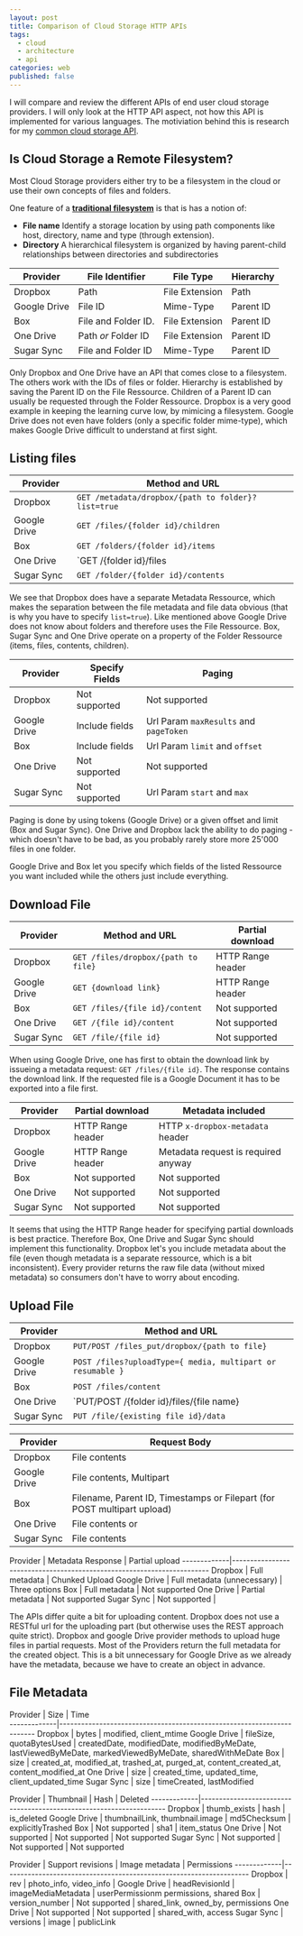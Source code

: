 ```yaml
---
layout: post
title: Comparison of Cloud Storage HTTP APIs
tags: 
  - cloud
  - architecture
  - api
categories: web
published: false
---
```


I will compare and review the different APIs of end user cloud storage providers. I will only look at the HTTP API aspect, not how this API is implemented for various languages.
The motiviation behind this is research for my [common cloud storage API](http://lukasmartinelli.ch/idea/2014/07/03/future-of-cuckoodrive.html).

## Is Cloud Storage a Remote Filesystem?
Most Cloud Storage providers either try to be a filesystem in the cloud or
use their own concepts of files and folders.

One feature of a [**traditional filesystem**](http://en.wikipedia.org/wiki/File_system#Aspects_of_file_systems) is that is has a notion of:

- **File name** Identify a storage location by using path components like host, directory, name and type (through extension).
- **Directory** A hierarchical filesystem is organized by having parent-child relationships between directories and subdirectories

Provider     | File Identifier     | File Type      | Hierarchy         
-------------|---------------------|----------------|-------------------
Dropbox      | Path                | File Extension | Path              
Google Drive | File ID             | Mime-Type      | Parent ID         
Box          | File and Folder ID. | File Extension | Parent ID         
One Drive    | Path *or* Folder ID | File Extension | Parent ID         
Sugar Sync   | File and Folder ID  | Mime-Type      | Parent ID

Only Dropbox and One Drive have an API that comes close to a filesystem. The others work with the IDs of files or folder. Hierarchy is established by saving the Parent ID on the File Ressource. Children of a Parent ID can usually be requested through the Folder Ressource.
Dropbox is a very good example in keeping the learning curve low, by mimicing a filesystem.
Google Drive does not even have folders (only a specific folder mime-type), which makes Google Drive difficult to understand at first sight.

## Listing files

Provider     | Method and URL                                     
-------------|----------------------------------------------------
Dropbox      | `GET /metadata/dropbox/{path to folder}?list=true` 
Google Drive | `GET /files/{folder id}/children`                  
Box          | `GET /folders/{folder id}/items`                
One Drive    | `GET /{folder id}/files                    
Sugar Sync   | `GET /folder/{folder id}/contents`                 

We see that Dropbox does have a separate Metadata Ressource, which makes the separation between the file metadata and file data obvious (that is why you have to specify `list=true`). Like mentioned above Google Drive does not know about folders and therefore uses the File Ressource.
Box, Sugar Sync and One Drive operate on a property of the Folder Ressource (items, files, contents, children).

Provider     | Specify Fields | Paging 
-------------|----------------|---------------------------
Dropbox      | Not supported  | Not supported
Google Drive | Include fields | Url Param `maxResults` and `pageToken`
Box          | Include fields | Url Param `limit` and `offset`
One Drive    | Not supported  | Not supported
Sugar Sync   | Not supported  | Url Param `start` and `max`

Paging is done by using tokens (Google Drive) or a given offset and limit (Box and Sugar Sync). One Drive and Dropbox lack the ability to do paging - which doesn't have to be bad, as you probably rarely store more 25'000 files in one folder.

Google Drive and Box let you specify which fields of the listed Ressource you want included while the others just include everything.

## Download File

Provider     | Method and URL                      | Partial download
-------------|-------------------------------------|-----------------------------
Dropbox      | `GET /files/dropbox/{path to file}` | HTTP Range header
Google Drive | `GET {download link}`               | HTTP Range header
Box          | `GET /files/{file id}/content`      | Not supported
One Drive    | `GET /{file id}/content`            | Not supported
Sugar Sync   | `GET /file/{file id}`               | Not supported

When using Google Drive, one has first to obtain the download link by issueing a metadata request: `GET /files/{file id}`. The response contains the download link. If the requested file is a Google Document it has to be exported into a file first.

Provider     | Partial download  | Metadata included                   
-------------|-------------------|-------------------------------------
Dropbox      | HTTP Range header | HTTP `x-dropbox-metadata` header    
Google Drive | HTTP Range header | Metadata request is required anyway 
Box          | Not supported     | Not supported
One Drive    | Not supported     | Not supported
Sugar Sync   | Not supported     | Not supported

It seems that using the HTTP Range header for specifying partial downloads is best practice. Therefore Box, One Drive and Sugar Sync should implement this functionality. 
Dropbox let's you include metadata about the file (even though metadata is a separate ressource, which is a bit inconsistent). Every provider returns the raw file data (without mixed metadata) so consumers don't have to worry about encoding.

## Upload File

Provider     | Method and URL 
-------------|----------------------------------------------------
Dropbox      | `PUT/POST /files_put/dropbox/{path to file}`
Google Drive | `POST /files?uploadType={ media, multipart or resumable }`
Box          | `POST /files/content`
One Drive    | `PUT/POST /{folder id}/files/{file name}
Sugar Sync   | `PUT /file/{existing file id}/data`

Provider     | Request Body
-------------|-----------------------------------------------------------------------
Dropbox      | File contents
Google Drive | File contents, Multipart 
Box          | Filename, Parent ID, Timestamps or Filepart (for POST multipart upload)
One Drive    | File contents or 
Sugar Sync   | File contents

Provider     | Metadata Response           | Partial upload
-------------|-----------------------------------------------------------------------
Dropbox      | Full metadata               | Chunked Upload
Google Drive | Full metadata (unnecessary) | Three options
Box          | Full metadata               | Not supported
One Drive    | Partial metadata            | Not supported
Sugar Sync   | Not supported               |

The APIs differ quite a bit for uploading content.
Dropbox does not use a RESTful url for the uploading part (but otherwise uses the REST approach quite strict). Dropbox and google Drive provider methods to upload huge files in partial requests.
Most of the Providers return the full metadata for the created object. This is a bit unnecessary for Google Drive as we already have the metadata, because we have to create an object in advance.

## File Metadata

Provider     | Size                     | Time    
-------------|-----------------------------------------------------------------------
Dropbox      | bytes                    | modified, client_mtime
Google Drive | fileSize, quotaBytesUsed | createdDate, modifiedDate, modifiedByMeDate, lastViewedByMeDate, markedViewedByMeDate, sharedWithMeDate
Box          | size                     | created_at, modified_at, trashed_at, purged_at, content_created_at, content_modified_at
One Drive    | size                     | created_time, updated_time, client_updated_time
Sugar Sync   | size                     | timeCreated, lastModified

Provider     | Thumbnail                      | Hash          | Deleted
-------------|--------------------------------------------------------------------
Dropbox      | thumb_exists                   | hash          | is_deleted
Google Drive | thumbnailLink, thumbnail.image | md5Checksum   | explicitlyTrashed
Box          | Not supported                  | sha1          | item_status
One Drive    | Not supported                  | Not supported | Not supported
Sugar Sync   | Not supported                  | Not supported | Not supported

Provider     | Support revisions | Image metadata         | Permissions
-------------|--------------------------------------------------------------------
Dropbox      | rev               | photo_info, video_info |
Google Drive | headRevisionId    | imageMediaMetadata     | userPermissionm permissions, shared
Box          | version_number    | Not supported          | shared_link, owned_by, permissions
One Drive    | Not supported     | Not supported          | shared_with, access
Sugar Sync   | versions          | image                  | publicLink